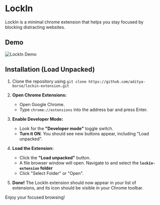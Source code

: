 # LockIn

LockIn is a minimal chrome extension that helps you stay focused by blocking distracting websites.

## Demo

![LockIn Demo](lockin-video.gif)

## Installation (Load Unpacked)

1.  Clone the repository using `git clone https://github.com/aditya-borse/lockin-extension.git`

2.  **Open Chrome Extensions:**
    *   Open Google Chrome.
    *   Type `chrome://extensions` into the address bar and press Enter.

4.  **Enable Developer Mode:**
    *   Look for the **"Developer mode"** toggle switch.
    *   **Turn it ON**. You should see new buttons appear, including "Load unpacked".

5.  **Load the Extension:**
    *   Click the **"Load unpacked"** button.
    *   A file browser window will open. Navigate to and select the **`lockin-extension` folder**
    *   Click "Select Folder" or "Open".

6.  **Done!** The LockIn extension should now appear in your list of extensions, and its icon should be visible in your Chrome toolbar.

Enjoy your focused browsing!